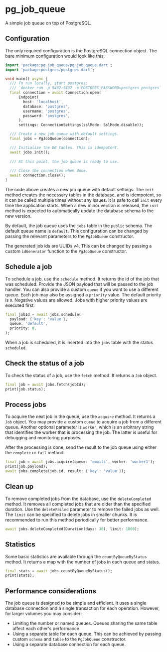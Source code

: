 # pg_job_queue
A simple job queue on top of PostgreSQL.

## Configuration
The only required configuration is the PostgreSQL connection object. The bare minimum configuration would look like this:

```dart
import 'package:pg_job_queue/pg_job_queue.dart';
import 'package:postgres/postgres.dart';

void main() async {
  /// To run locally, start postgres:
  /// `docker run -p 5432:5432 -e POSTGRES_PASSWORD=postgres postgres`
  final connection = await Connection.open(
      Endpoint(
        host: 'localhost',
        database: 'postgres',
        username: 'postgres',
        password: 'postgres',
      ),
      settings: ConnectionSettings(sslMode: SslMode.disable));

  /// Create a new job queue with default settings.
  final jobs = PgJobQueue(connection);

  /// Initialize the DB tables. This is idempotent.
  await jobs.init();
  
  /// At this point, the job queue is ready to use.
  
  /// Close the connection when done.
  await connection.close();
}
```
The code above creates a new job queue with default settings. The `init` method creates the necessary tables in the database,
and is idempotent, so it can be called multiple times without any issues. It is safe to call `init` every time the application starts.
When a new minor version is released, the `init` method is expected to automatically update the database schema to the new version.

By default, the job queue uses the `jobs` table in the `public` schema. The default queue name is `default`. 
This configuration can be changed by passing the relevant parameters to the `PgJobQueue` constructor.

The generated job ids are UUIDs v4. This can be changed by passing a custom `idGenerator` function to the `PgJobQueue` constructor.

## Schedule a job
To schedule a job, use the `schedule` method. It returns the id of the job that was scheduled.
Provide the JSON payload that will be passed to the job handler. You can also provide a custom `queue` if you want to use a different queue.
Each job may also be assigned a `priority` value. The default priority is `0`. Negative values are allowed. Jobs with higher priority values are executed first.

```dart
final jobId = await jobs.schedule(
  payload: {'key': 'value'},
  queue: 'default',
  priority: 0,
);
```

When a job is scheduled, it is inserted into the `jobs` table with the status `scheduled`.

## Check the status of a job
To check the status of a job, use the `fetch` method. It returns a `Job` object.

```dart
final job = await jobs.fetch(jobId);
print(job.status);
```

## Process jobs
To acquire the next job in the queue, use the `acquire` method. It returns a `Job` object.
You may provide a custom `queue` to acquire a job from a different queue. 
Another optional parameter is `worker`, which is an arbitrary string that identifies the worker that is processing the job.
The latter is useful for debugging and monitoring purposes.

After the processing is done, send the result to the job queue using either the `complete` or `fail` method.

```dart
final job = await jobs.acquire(queue: 'emails', worker: 'worker1');
print(job.payload);
await jobs.complete(job.id, result: {'key': 'value'});
```

## Clean up
To remove completed jobs from the database, use the `deleteCompleted` method. It removes all completed jobs that are older than the specified duration.
Use the `deleteFailed` parameter to remove the failed jobs as well. The `limit` can be specified to delete jobs in smaller chunks.
It is recommended to run this method periodically for better performance.

```dart
await jobs.deleteCompleted(Duration(days: 30), limit: 1000);
```

## Statistics
Some basic statistics are available through the `countByQueueByStatus` method. It returns a map with the number of jobs in each queue and status.

```dart
final stats = await jobs.countByQueueByStatus();
print(stats);
```

## Performance considerations
The job queue is designed to be simple and efficient. It uses a single database connection and a single transaction for each operation.
However, for larger volumes you may consider:
- Limiting the number or named queues. Queues sharing the same table affect each other's performance.
- Using a separate table for each queue. This can be achieved by passing custom `schema` and `table` to the `PgJobQueue` constructor.
- Using a separate database connection for each queue.
